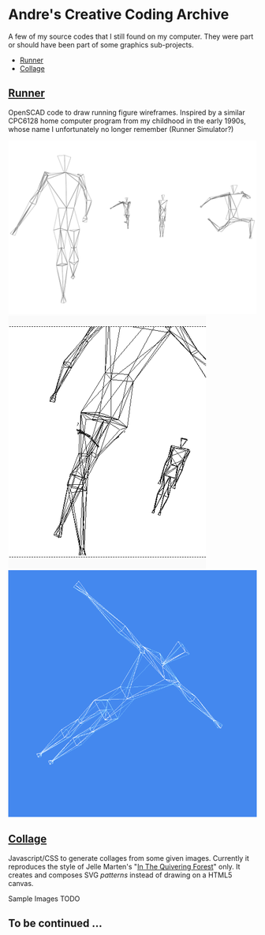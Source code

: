 # Andre's Creative Coding Archive

A few of my source codes that I still found on my computer. 
They were part or should have been part of some graphics sub-projects.

- [Runner](#runner)
- [Collage](#collage)



## [Runner](./runner/)

OpenSCAD code to draw running figure wireframes.
Inspired by a similar CPC6128 home computer program from my childhood in the early 1990s, 
whose name I unfortunately no longer remember (Runner Simulator?)

![Runner Sample 1](runner/runner1.png)
![Runner Sample 1](runner/runner2.png)
![Runner Sample 1](runner/runner3.png)



## [Collage](./collage/)

Javascript/CSS to generate collages from some given images.
Currently it reproduces the style of Jelle Marten's "[In The Quivering Forest](https://www.google.com/search?q=Jelle+Martens+%22In+The+Quivering+Forest%22&tbm=isch)" only. 
It creates and composes SVG _patterns_ instead of drawing on a HTML5 canvas.

Sample Images TODO



## To be continued ...


